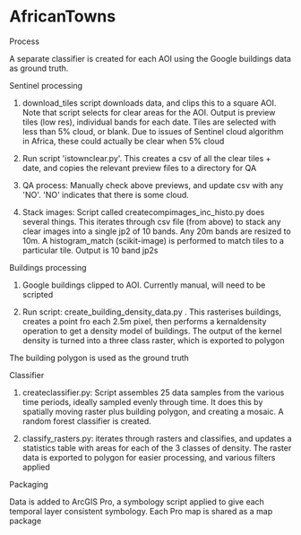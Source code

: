 # AfricanTowns
Process

A separate classifier is created for each AOI using the Google buildings data as ground truth.

Sentinel processing

1. download_tiles script downloads data, and clips this to a square AOI. Note that script selects for clear areas for the AOI. Output is preview tiles (low res), individual bands for each date. Tiles are selected with less than 5% cloud, or blank. Due to issues of Sentinel cloud algorithm in Africa, these could actually be clear when 5% cloud

2. Run script 'istownclear.py'. This creates a csv of all the clear tiles + date, and copies the relevant preview files to a directory for QA

3. QA process: Manually check above previews, and update csv with any 'NO'. 'NO' indicates that there is some cloud.

4. Stack images: Script called createcompimages_inc_histo.py does several things. This iterates through csv file (from above) to stack any clear images into a single jp2 of 10 bands. Any 20m bands are resized to 10m. A histogram_match (scikit-image) is performed to match tiles to a particular tile. Output is 10 band jp2s

Buildings processing

1. Google buildings clipped to AOI. Currently manual, will need to be scripted

2. Run script: create_building_density_data.py . This rasterises buildings, creates a point fro each 2.5m pixel, then performs a kernaldensity operation to get a density model of buildings. The output of the kernel density is turned into a three class raster, which is exported to polygon

The building polygon is used as the ground truth

Classifier

1. createclassifier.py: Script assembles 25 data samples from the various time periods, ideally sampled evenly through time. It does this by spatially moving raster plus building polygon, and creating a mosaic. A random forest classifier is created.

2. classify_rasters.py: iterates through rasters and classifies, and updates a statistics table with areas for each of the 3 classes of density. The raster data is exported to polygon for easier processing, and various filters applied

Packaging

Data is added to ArcGIS Pro, a symbology script applied to give each temporal layer consistent symbology. Each Pro map is shared as a map package
